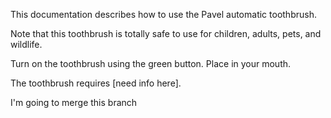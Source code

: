 This documentation describes how to use the Pavel automatic toothbrush.

Note that this toothbrush is totally safe to use for children, adults, pets, and wildlife.

Turn on the toothbrush using the green button. Place in your mouth.

The toothbrush requires [need info here].

I'm going to merge this branch